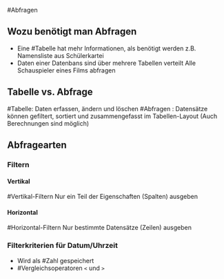 #Abfragen
## Wozu benötigt man Abfragen
- Eine #Tabelle hat mehr Informationen, als benötigt werden
	z.B. Namensliste aus Schülerkartei
- Daten einer Datenbans sind über mehrere Tabellen verteilt
	Alle Schauspieler eines Films abfragen

## Tabelle vs. Abfrage

#Tabelle: Daten erfassen, ändern und löschen
#Abfragen : Datensätze können gefiltert, sortiert und zusammengefasst im Tabellen-Layout (Auch Berechnungen sind möglich)

## Abfragearten
### Filtern
#### Vertikal
#Vertikal-Filtern
Nur ein Teil der Eigenschaften (Spalten) ausgeben
#### Horizontal
#Horizontal-Filtern
Nur bestimmte Datensätze (Zeilen) ausgeben

### Filterkriterien für Datum/Uhrzeit
- Wird als #Zahl gespeichert
- #Vergleichsoperatoren `<` und `>`